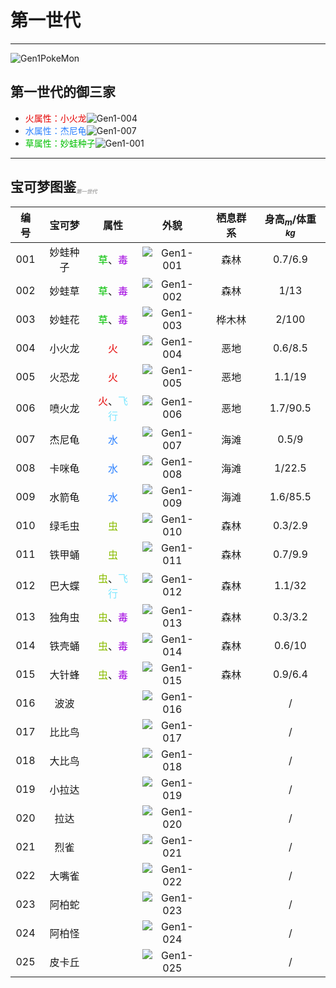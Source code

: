 # 第一世代

---

![Gen1PokeMon](/images/PokeMons/InitialPokeMon/gen1.jpg)

## 第一世代的御三家

* <font color="#E40000">火属性：小火龙</font>![Gen1-004](/images/PokeMons/Gen1/004.gif "小火龙")<br>
* <font color="#2B80FF">水属性：杰尼龟</font>![Gen1-007](/images/PokeMons/Gen1/007.gif "杰尼龟")<br>
* <font color="#00C000">草属性：妙蛙种子</font>![Gen1-001](/images/PokeMons/Gen1/001.gif "妙蛙种子")<br>

---

## 宝可梦图鉴<font size="1" color="#A9A9A9"><sub><i>第一世代</i></sub></font>

|编号|宝可梦|属性|外貌|栖息群系|身高<sub><i>m</i></sub>/体重<sub><i>kg</i></sub>|
|:---:|:---:|:---:|:---:|:---:|:---:|
|001|妙蛙种子|<font color="#00C000">草</font>、<font color="#A000E0">毒</font>|![Gen1-001](/images/PokeMons/Gen1/001.gif "妙蛙种子")|森林|0.7/6.9|
|002|妙蛙草|<font color="#00C000">草</font>、<font color="#A000E0">毒</font>|![Gen1-002](/images/PokeMons/Gen1/002.gif "妙蛙草")|森林|1/13|
|003|妙蛙花|<font color="#00C000">草</font>、<font color="#A000E0">毒</font>|![Gen1-003](/images/PokeMons/Gen1/003.gif "妙蛙花")|桦木林|2/100|
|004|小火龙|<font color="#E40000">火</font>|![Gen1-004](/images/PokeMons/Gen1/004.gif "小火龙")|恶地|0.6/8.5|
|005|火恐龙|<font color="#E40000">火</font>|![Gen1-005](/images/PokeMons/Gen1/005.gif "火恐龙")|恶地|1.1/19|
|006|喷火龙|<font color="#E40000">火</font>、<font color="#7EE7FF">飞行</font>|![Gen1-006](/images/PokeMons/Gen1/006.gif "喷火龙")|恶地|1.7/90.5|
|007|杰尼龟|<font color="#2B80FF">水</font>|![Gen1-007](/images/PokeMons/Gen1/007.gif "杰尼龟")|海滩|0.5/9|
|008|卡咪龟|<font color="#2B80FF">水</font>|![Gen1-008](/images/PokeMons/Gen1/008.gif "卡咪龟")|海滩|1/22.5|
|009|水箭龟|<font color="#2B80FF">水</font>|![Gen1-009](/images/PokeMons/Gen1/009.gif "水箭龟")|海滩|1.6/85.5|
|010|绿毛虫|<font color="#8ABC00">虫</font>|![Gen1-010](/images/PokeMons/Gen1/010.gif "绿毛虫")|森林|0.3/2.9|
|011|铁甲蛹|<font color="#8ABC00">虫</font>|![Gen1-011](/images/PokeMons/Gen1/011.gif "铁甲蛹")|森林|0.7/9.9|
|012|巴大蝶|<font color="#8ABC00">虫</font>、<font color="#7EE7FF">飞行</font>|![Gen1-012](/images/PokeMons/Gen1/012.gif "巴大蝶")|森林|1.1/32|
|013|独角虫|<font color="#8ABC00">虫</font>、<font color="#A000E0">毒</font>|![Gen1-013](/images/PokeMons/Gen1/013.gif "独角虫")|森林|0.3/3.2|
|014|铁壳蛹|<font color="#8ABC00">虫</font>、<font color="#A000E0">毒</font>|![Gen1-014](/images/PokeMons/Gen1/014.gif "铁壳蛹")|森林|0.6/10|
|015|大针蜂|<font color="#8ABC00">虫</font>、<font color="#A000E0">毒</font>|![Gen1-015](/images/PokeMons/Gen1/015.gif "大针蜂")|森林|0.9/6.4|
|016|波波|<font color="#00C000"></font>|![Gen1-016](/images/PokeMons/Gen1/016.gif "波波")||/|
|017|比比鸟|<font color="#00C000"></font>|![Gen1-017](/images/PokeMons/Gen1/017.gif "比比鸟")||/|
|018|大比鸟|<font color="#00C000"></font>|![Gen1-018](/images/PokeMons/Gen1/018.gif "大比鸟")||/|
|019|小拉达|<font color="#00C000"></font>|![Gen1-019](/images/PokeMons/Gen1/019.gif "小拉达")||/|
|020|拉达|<font color="#00C000"></font>|![Gen1-020](/images/PokeMons/Gen1/020.gif "拉达")||/|
|021|烈雀|<font color="#00C000"></font>|![Gen1-021](/images/PokeMons/Gen1/021.gif "烈雀")||/|
|022|大嘴雀|<font color="#00C000"></font>|![Gen1-022](/images/PokeMons/Gen1/022.gif "大嘴雀")||/|
|023|阿柏蛇|<font color="#00C000"></font>|![Gen1-023](/images/PokeMons/Gen1/023.gif "阿柏蛇")||/|
|024|阿柏怪|<font color="#00C000"></font>|![Gen1-024](/images/PokeMons/Gen1/024.gif "阿柏怪")||/|
|025|皮卡丘|<font color="#00C000"></font>|![Gen1-025](/images/PokeMons/Gen1/025.gif "皮卡丘")||/|
